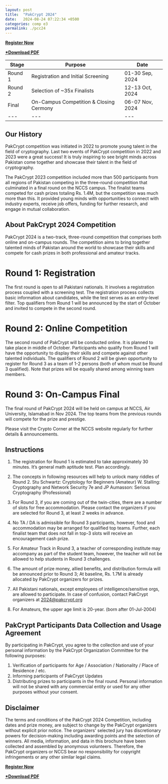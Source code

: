 ```yaml
---
layout: post
title:  "PakCrypt 2024"
date:   2024-08-24 07:22:34 +0500
categories: comp e3
permalink: ./pcc24
---
```


**[Register Now](https://bit.ly/pc24reg)**

**[*Download PDF]({{site.url}}/{{site.baseurl}}/assets/doc/PC24B-R4.pdf)**

| Stage | Purpose | Date |
|---|---|---|
| Round 1 | Registration and Initial Screening | 01-30 Sep, 2024 |
| Round 2 | Selection of ~35x Finalists | 12-13 Oct, 2024 |
| Final | On-Campus Competition & Closing Cermony | 06-07 Nov, 2024 |
|---|---|---|


## Our History
PakCrypt competition was initiated in 2022 to promote young talent in the field of cryptography. Last two events of PakCrypt competition in 2022 and 2023 were a great success! It is truly inspiring to see bright minds across Pakistan come together and showcase their talent in the field of cryptography. 

The PakCrypt 2023 competition included more than 500 participants from all regions of Pakistan competing in the three-round competition that culminated in a final round on the NCCS campus. The finalist teams competed for cash prizes totaling Rs. 1.4M, but the competition was much more than this. It provided young minds with opportunities to connect with industry experts, receive job offers, funding for further research, and engage in mutual collaboration. 

## About PakCrypt 2024 Competition
PakCrypt 2024 is a two-track, three-round competition that comprises both online and on-campus rounds. The competition aims to bring together talented minds of Pakistan around the world to showcase their skills and compete for cash prizes in both professional and amateur tracks.

# Round 1: Registration 				       
The first round is open to all Pakistani nationals. It involves a registration process coupled with a screening test. The registration process collects basic information about candidates, while the test serves as an entry-level filter.
Top qualifiers from Round 1 will be announced by the start of October and invited to compete in the second round.

# Round 2: Online Competition
The second round of PakCrypt will be conducted online. It is planned to take place in middle of October. Participants who qualify from Round 1 will have the opportunity to display their skills and compete against other talented individuals. The qualifiers of Round 2 will be given opportunity to register for Round 3 as a team of 1-2 persons  (both of whom must be Round 3 qualified). Note that prizes will be equally shared among winning team members. 

# Round 3: On-Campus Final
The final round of PakCrypt 2024 will be held on campus at NCCS, Air University, Islamabad in Nov 2024. The top teams from the previous rounds will compete for the prize and prestige. 

Please visit the Crypto Corner at the NCCS website regularly for further details & announcements. 

## Instructions
1. The registration for Round 1 is estimated to take approximately 30 minutes. It’s general math aptitude test.  Plan accordingly. 

2. The concepts in following resources will help to unlock many riddles of Round 2.
Stu Schwartz: Cryptology for Beginners (Amateur)
W. Stalling: Cryptography and Network Security 7e and JP Aumasson: Serious Cryptography (Professional)

3. For Round 3, if you are coming out of the twin-cities, there are a number of slots for free accommodation. Please contact the organizers if you are selected for Round 3, at least 2 weeks in advance.

4. No TA / DA is admissible for Round 3 participants, however, food and accommodation may be arranged for qualified top teams. Further, each finalist team that does not fall in top-3 slots will receive an encouragement cash prize.

5. For Amateur Track in Round 3, a teacher of corresponding institute may accompany as part of the student team, however, the teacher will not be allowed to help students in Round 3 challenges.

6. The amount of prize money, allied benefits, and distribution formula will be announced prior to Round 3; At baseline, Rs. 1.7M is already allocated by  PakCrypt organizers for prizes.

7. All Pakistani nationals, except employees of intelligence/sensitive orgs, are allowed to participate. In case of confusion, contact PakCrypt organizers at 2024@pakcrypt.org 

8. For Amateurs, the upper age limit is 20-year.  (born after 01-Jul-2004) 

## PakCrypt Participants Data Collection and Usage Agreement

By participating in PakCrypt, you agree to the  collection and use of your personal information  by the PakCrypt Organization Committee for the  following purposes:
1. Verification of participants for Age / Association / Nationality / Place of Residence / etc.
2. Informing participants of PakCrypt Updates
3. Distributing prizes to participants in the final round. 
Personal information will not be shared with any commercial entity or used for any other purposes without your consent.

## Disclaimer
The terms and conditions of the PakCrypt 2024 Competition, including dates and prize money, are subject to change by the PakCrypt organizers without explicit prior notice. The organizers' selected jury has discretionary powers for decision-making including awarding points and the selection of winners. All media, information, and data in this brochure have been collected and assembled by anonymous volunteers. Therefore, the PakCrypt organizers or NCCS bear no responsibility for copyright infringements or any other similar legal claims.


**[Register Now](https://bit.ly/pc24reg)**

**[*Download PDF]({{site.url}}/{{site.baseurl}}/assets/doc/PC24B-R4.pdf)**

